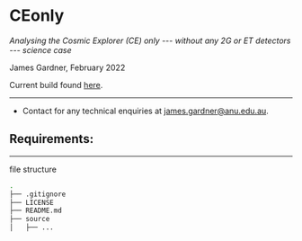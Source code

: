 # CEonly
*Analysing the Cosmic Explorer (CE) only --- without any 2G or ET detectors --- science case*

James Gardner, February 2022

Current build found [here]().

---
- Contact for any technical enquiries at <james.gardner@anu.edu.au>.

Requirements:
-

---
file structure
```bash
.
├── .gitignore
├── LICENSE
├── README.md
├── source
│   ├── ...
```
[//]: # (tree -I '*.pdf|*.png')
